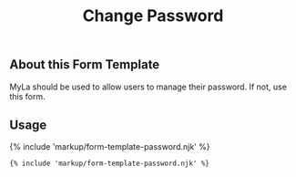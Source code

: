 ﻿---
title: Change Password
summary: The Change Password block allows the user to manage their password.
tags: form-templates
layout: guide
eleventyNavigation:
  key: Change Password
  parent: Form Templates
  order: 1
  excerpt: The Change Password block allows the user to manage their password.
  img: /img/illustrations/illus-change-password.svg
---

## About this Form Template

MyLa should be used to allow users to manage their password. If not, use this form.

## Usage

{% include 'markup/form-template-password.njk' %}

``` html
{% include 'markup/form-template-password.njk' %}
```
